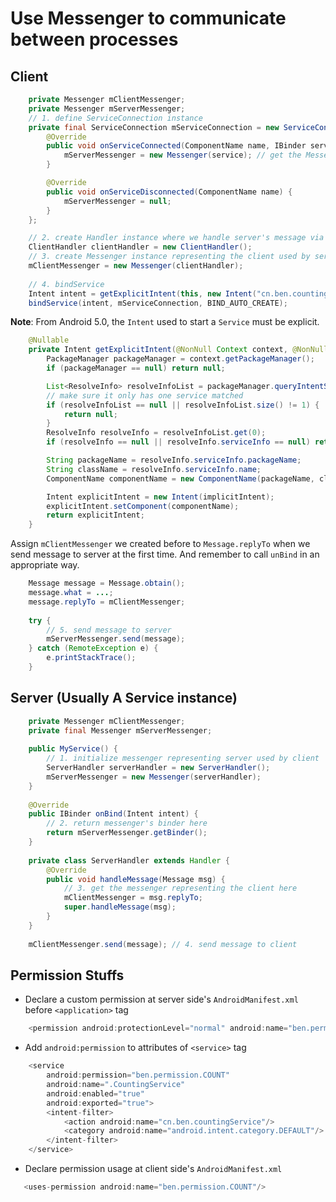 # Use Messenger to communicate between processes

## Client
```java
    private Messenger mClientMessenger;
    private Messenger mServerMessenger;
    // 1. define ServiceConnection instance
    private final ServiceConnection mServiceConnection = new ServiceConnection() {
        @Override
        public void onServiceConnected(ComponentName name, IBinder service) {
            mServerMessenger = new Messenger(service); // get the Messenger representing the server used by client here
        }

        @Override
        public void onServiceDisconnected(ComponentName name) {
            mServerMessenger = null;
        }
    };
```
```java 
    // 2. create Handler instance where we handle server's message via overriding handleMessage()
    ClientHandler clientHandler = new ClientHandler();
    // 3. create Messenger instance representing the client used by server
    mClientMessenger = new Messenger(clientHandler);
    
    // 4. bindService
    Intent intent = getExplicitIntent(this, new Intent("cn.ben.countingService"));
    bindService(intent, mServiceConnection, BIND_AUTO_CREATE);
```
**Note**: From Android 5.0, the `Intent` used to start a `Service` must be explicit.
```java
    @Nullable
    private Intent getExplicitIntent(@NonNull Context context, @NonNull Intent implicitIntent) {
        PackageManager packageManager = context.getPackageManager();
        if (packageManager == null) return null;

        List<ResolveInfo> resolveInfoList = packageManager.queryIntentServices(implicitIntent, 0);
        // make sure it only has one service matched
        if (resolveInfoList == null || resolveInfoList.size() != 1) {
            return null;
        }
        ResolveInfo resolveInfo = resolveInfoList.get(0);
        if (resolveInfo == null || resolveInfo.serviceInfo == null) return null;

        String packageName = resolveInfo.serviceInfo.packageName;
        String className = resolveInfo.serviceInfo.name;
        ComponentName componentName = new ComponentName(packageName, className);

        Intent explicitIntent = new Intent(implicitIntent);
        explicitIntent.setComponent(componentName);
        return explicitIntent;
    }
```
Assign `mClientMessenger` we created before to `Message.replyTo` when we send message to server at the first time. And remember to call `unBind` in an appropriate way.
```java
    Message message = Message.obtain();
    message.what = ...;
    message.replyTo = mClientMessenger;
    
    try {
        // 5. send message to server
        mServerMessenger.send(message);
    } catch (RemoteException e) {
        e.printStackTrace();
    }
```
## Server (Usually A Service instance)
```java
    private Messenger mClientMessenger;
    private final Messenger mServerMessenger;
    
    public MyService() {
        // 1. initialize messenger representing server used by client
        ServerHandler serverHandler = new ServerHandler();
        mServerMessenger = new Messenger(serverHandler);
    }
    
    @Override
    public IBinder onBind(Intent intent) {
        // 2. return messenger's binder here
        return mServerMessenger.getBinder();
    }
    
    private class ServerHandler extends Handler {
        @Override
        public void handleMessage(Message msg) {
            // 3. get the messenger representing the client here
            mClientMessenger = msg.replyTo;
            super.handleMessage(msg);
        }
    }
    
    mClientMessenger.send(message); // 4. send message to client
```
## Permission Stuffs
- Declare a custom permission at server side's `AndroidManifest.xml` before `<application>` tag
```java
    <permission android:protectionLevel="normal" android:name="ben.permission.COUNT"/>
```
- Add `android:permission` to attributes of `<service>` tag
```java
    <service
        android:permission="ben.permission.COUNT"
        android:name=".CountingService"
        android:enabled="true"
        android:exported="true">
        <intent-filter>
            <action android:name="cn.ben.countingService"/>
            <category android:name="android.intent.category.DEFAULT"/>
        </intent-filter>
    </service>
```
- Declare permission usage at client side's `AndroidManifest.xml`
```java
   <uses-permission android:name="ben.permission.COUNT"/> 
```

